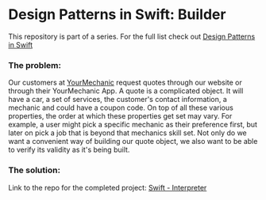<h1>Design Patterns in Swift: Builder</h1>
This repository is part of a series. For the full list check out <a href="https://shirazian.wordpress.com/2016/04/11/design-patterns-in-swift/">Design Patterns in Swift</a>

<h3>The problem:</h3>

Our customers at <a href="http://www.yourmechanic.com">YourMechanic</a> request quotes through our website or through their YourMechanic App. A quote is a complicated object. It will have a car, a set of services, the customer's contact information, a mechanic and could have a coupon code. On top of all these various properties, the order at which these properties get set may vary. For example, a user might pick a specific mechanic as their preference first, but later on pick a job that is beyond that mechanics skill set. Not only do we want a convenient way of building our quote object, we also want to be able to verify its validity as it's being built. 

<h3>The solution:</h3>

Link to the repo for the completed project: <a href="https://github.com/kingreza/Swift-Interpreter">Swift - Interpreter</a>
